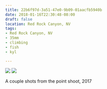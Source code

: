 ```yaml
---
title: 22b6f97d-3a51-47e0-9b09-01aacfb5940b
date: 2018-01-16T22:30:48-08:00
draft: false
location: Red Rock Canyon, NV
tags:
- Red Rock Canyon, NV
- 35mm
- climbing
- fish
- kyl

---
```



![](https://d17enza3bfujl8.cloudfront.net/000065760022_01.jpg)
![](https://d17enza3bfujl8.cloudfront.net/000065760024_01.jpg)

A couple shots from the point shoot, 2017

